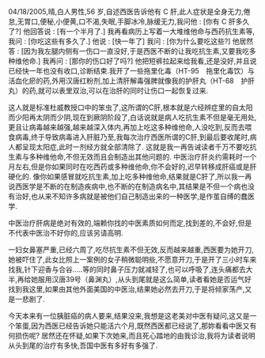 04/18/2005,晴,白人男性,56 岁,自述西医告诉他有 C 肝,此人症状是全身无力,倦怠,无胃口,便秘,小便黄,口不渴,失眠,手脚冰冷,脉缓无力,我问他 : [你有 C 肝多久了?] 他回答说 : [有一个半月了.] 我再看病历上写着一大堆维他命与西药抗生素等,我问 : [你吃这些有多久了.] 他说 : [快一年了] 我问 : [你为什么要吃这些?] 他居然答 : [因为我左腿内侧有一伤口一直没好,于是西医不断的让我吃抗生素,又要我吃多种维他命.] 我再问 : [那你的伤口好了吗?] 他把短裤拉起来给我看,还是没好,并且说已经快一年也没有收口,诊断结束.我开了一些拖里化毒（HT-95　拖里化毒饮）与活血化瘀的药,外用汉唐红粉剂,加上清肝解毒强脾就像我的护肝丸（HT-68　护肝丸）的药,就可以表里双治,可以在治肝的同时让伤口一起恢复过来.

这人就是标准杜威教授口中的笨虫了,这所谓的C肝,根本就是六经辨症里的自太阳而少阳再太阴而少阴,现在到厥阴阶段了,白话说就是病人吃抗生素不但是毫无用处,更且让病毒越来越强,越来越深入体内,再加上吃这多种维他命,人没吃到,反而去喂食病毒,终于导致病毒进入肝脏乃至,我每次治疗西医所谓的C肝,到最后要收尾时,病人都呈现太阳症,此时一剂经方就全部清除了. 这就是我一再告诫读者千万不要吃抗生素与多种维他命,不但无效而且会制造出其他问题的. 中医治疗肝炎约需耗时一个月左右,但是你如果同时在吃西药或多种维他命,你不会好的,迟早转移成肝癌或是肝硬化的. 像你如果感冒就吃抗生素,加上吃多种维他命,结果就是C肝了,所以我一再说西医学是不断的在制造疾病中,也不断的在制造病名中,其结果是不但一个病也没有治好,也从来不知许多病就是被他们自己制造出来的一种医学,是作茧自缚的蠢医学.

中医治疗肝病是绝对有效的,端赖你找的中医素质如何而定,找到差的,不会好,但是不代表中医治不好你的,应该另请高明.

一妇女鼻塞严重,已经六周了,吃尽抗生素不但无效,反而越来越重,西医要为她开刀,她被吓住了,此女比照上一案例的女子稍微聪明些,不愿意开刀,于是开了三小时车来找我,针下迎香与合谷.....等的同时鼻子压力就减轻了,也可以呼吸了,连头痛都去大半,再给她服用汉唐39号（鼻渊丸）,从头到尾就是这么简单,读者看她是否运气好找到我这里,如果由其他外面美国的中医治,结果她必然去开刀,于是将倾家荡产,又是一悲剧了.

今天本来有一位胰脏癌的病人要来,结果没来,我想是这老美对中医有疑问,这又是一个笨蛋,因为西医已经告诉她只能活六个月,既然西医都已经说了,那妳看看中医又有何损伤呢? 居然还在怀疑,如果下次她来,而且死心踏地的由我诊治,我将为读者说明从头到尾的治疗有多快,吾国中医有多好有多强了.
